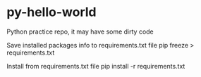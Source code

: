 # py-hello-world
Python practice repo, it may have some dirty code


Save installed packages info to requirements.txt file
pip freeze > requirements.txt

Install from requirements.txt file
pip install -r requirements.txt
